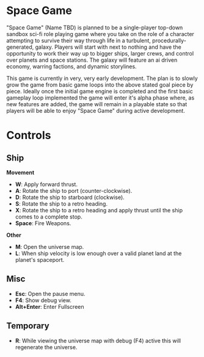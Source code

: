 # Space Game

"Space Game" (Name TBD) is planned to be a single-player top-down sandbox sci-fi role playing game where you take on the role of a character attempting to survive their way through life in a turbulent, procedurally-generated, galaxy. Players will start with next to nothing and have the opportunity to work their way up to bigger ships, larger crews, and control over planets and space stations. The galaxy will feature an ai driven economy, warring factions, and dynamic storylines.

This game is currently in very, very early development. The plan is to slowly grow the game from basic game loops into the above stated goal piece by piece. Ideally once the initial game engine is completed and the first basic gameplay loop implemented the game will enter it's alpha phase where, as new features are added, the game will remain in a playable state so that players will be able to enjoy "Space Game" during active development.

# Controls

## Ship

**Movement**
* **W**: Apply forward thrust.
* **A**: Rotate the ship to port (counter-clockwise).
* **D**: Rotate the ship to starboard (clockwise).
* **S**: Rotate the ship to a retro heading.
* **X**: Rotate the ship to a retro heading and apply thrust until the ship comes to a complete stop.
* **Space**: Fire Weapons.

**Other**
* **M**: Open the universe map.
* **L**: When ship velocity is low enough over a valid planet land at the planet's spaceport.

## Misc
* **Esc**: Open the pause menu.
* **F4**: Show debug view.
* **Alt+Enter**: Enter Fullscreen

## Temporary
* **R**: While viewing the universe map with debug (F4) active this will regenerate the universe.
